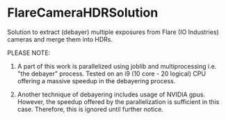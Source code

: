 # FlareCameraHDRSolution
Solution to extract (debayer) multiple exposures from Flare (IO Industries) cameras and merge them into HDRs. 

PLEASE NOTE:
1) A part of this work is parallelized using joblib and multiprocessing i.e. "the debayer" process. Tested on an i9 (10 core - 20 logical) CPU offering a massive speedup in the debayering process.

2) Another technique of debayering includes usage of NVIDIA gpus. However, the speedup offered by the parallelization is sufficient in this case. Therefore, this is ignored until further notice.
